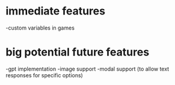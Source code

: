 # immediate features
-custom variables in games


# big potential future features
-gpt implementation
-image support
-modal support (to allow text responses for specific options)
